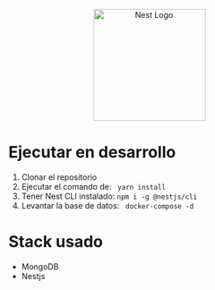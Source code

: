 <p align="center">
  <a href="http://nestjs.com/" target="blank"><img src="https://nestjs.com/img/logo-small.svg" width="200" alt="Nest Logo" /></a>
</p>

# Ejecutar en desarrollo

1. Clonar el repositorio
2. Ejecutar el comando de: ``` yarn install```
3. Tener Nest CLI instalado: 
```npm i -g @nestjs/cli```
4. Levantar la base de datos: ``` docker-compose -d```



# Stack usado
* MongoDB
* Nestjs
